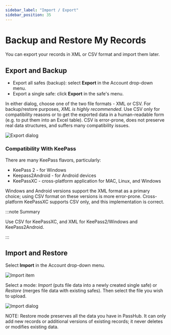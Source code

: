 ```yaml
---
sidebar_label: "Import / Export"
sidebar_position: 35
---
```


# Backup and Restore My Records

You can export your records in XML or CSV format and import them later.

## Export and Backup

- Export all safes (backup): select **Export** in the Account drop-down menu.
- Export a single safe: click **Export** in the safe's menu.

In either dialog, choose one of the two file formats - XML or CSV. For backup/restore purposes, _XML is highly recommended_. Use CSV only for compatibility reasons or to get the exported data in a human-readable form (e.g. to put them into an Excel table). CSV is error-prone, does not preserve real data structures, and suffers many compatibility issues.

![Export dialog](/img/ExportDialog.png)

### Compatibility With KeePass

There are many KeePass flavors, particularly:

- KeePass 2 - for Windows
- Keepass2Android - for Android devices
- KeePassXC - cross-platform application for MAC, Linux, and Windows

Windows and Android versions support the XML format as a primary choice; using CSV format on these versions is more error-prone. Cross-platform KeePassXC supports CSV only, and this implementation is correct.

:::note Summary

Use CSV for KeePassXC, and XML for KeePass2/Windows and KeePass2Android.

:::

## Import and Restore

Select **Import** in the Account drop-down menu.

![Import item](/img/Import.png)

Select a mode: _Import_ (puts file data into a newly created single safe) or _Restore_ (merges file data with existing safes). Then select the file you wish to upload.

![Import dialog](/img/ImportDialog.png)

NOTE: Restore mode preserves all the data you have in PassHub. It can only add new records or additional versions of existing records; it never deletes or modifies existing data.
